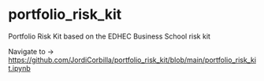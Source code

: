 # portfolio_risk_kit

Portfolio Risk Kit based on the EDHEC Business School risk kit

Navigate to -> https://github.com/JordiCorbilla/portfolio_risk_kit/blob/main/portfolio_risk_kit.ipynb
